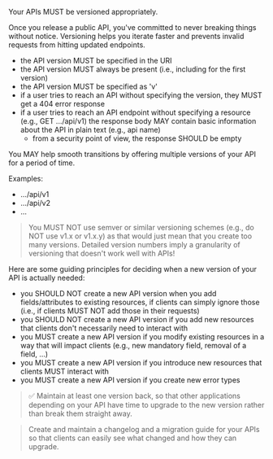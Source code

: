 Your APIs MUST be versioned appropriately.

Once you release a public API, you've committed to never breaking things without notice. Versioning helps you iterate faster and prevents invalid requests from hitting updated endpoints.
* the API version MUST be specified in the URI
* the API version MUST always be present (i.e., including for the first version)
* the API version MUST be specified as 'v<number>'
* if a user tries to reach an API without specifying the version, they MUST get a 404 error response
* if a user tries to reach an API endpoint without specifying a resource (e.g., GET .../api/v1) the response body MAY contain basic information about the API in plain text (e.g., api name) 
  * from a security point of view, the response SHOULD be empty

You MAY help smooth transitions by offering multiple versions of your API for a period of time.

Examples:
* .../api/v1
* .../api/v2
* ...

> You MUST NOT use semver or similar versioning schemes (e.g., do NOT use v1.x or v1.x.y) as that would just mean that you create too many versions. Detailed version numbers imply a granularity of versioning that doesn't work well with APIs!

Here are some guiding principles for deciding when a new version of your API is actually needed:
* you SHOULD NOT create a new API version when you add fields/attributes to existing resources, if clients can simply ignore those (i.e., if clients MUST NOT add those in their requests)
* you SHOULD NOT create a new API version if you add new resources that clients don't necessarily need to interact with
* you MUST create a new API version if you modify existing resources in a way that will impact clients (e.g., new mandatory field, removal of a field, ...)
* you MUST create a new API version if you introduce new resources that clients MUST interact with
* you MUST create a new API version if you create new error types

> :white_check_mark: Maintain at least one version back, so that other applications depending on your API have time to upgrade to the new version rather than break them straight away.

> Create and maintain a changelog and a migration guide for your APIs so that clients can easily see what changed and how they can upgrade.